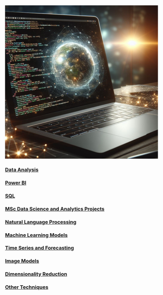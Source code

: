 ![](/images/AmendedLaptopImage.jpg)

### [Data Analysis](https://github.com/Auckland68/Data-Analysis)

### [Power BI](https://github.com/Auckland68/PowerBIDashboards)

### [SQL](https://github.com/Auckland68/SQLProjects)

### [MSc Data Science and Analytics Projects](https://github.com/Auckland68/MScDataScience)

### [Natural Language Processing](https://github.com/Auckland68/Natural-Language-Processing)

### [Machine Learning Models](https://github.com/Auckland68/ML-Models/blob/main/README.md)

### [Time Series and Forecasting](https://github.com/Auckland68/TimeSeriesModelling)

### [Image Models](https://github.com/Auckland68/Computer-Vision)

### [Dimensionality Reduction](https://github.com/Auckland68/DimensionalityReduction)

### [Other Techniques](https://github.com/Auckland68/Other-Techniques)



